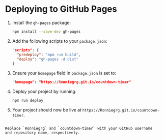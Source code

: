# Deploying to GitHub Pages

1. Install the `gh-pages` package:

   ```sh
   npm install --save-dev gh-pages
   ```

2. Add the following scripts to your `package.json`:

   ```json
   "scripts": {
     "predeploy": "npm run build",
     "deploy": "gh-pages -d dist"
   }
   ```

3. Ensure your `homepage` field in `package.json` is set to:

   ```json
   "homepage": "https://Ronniegrg.git.io/countdown-timer"
   ```

4. Deploy your project by running:

   ```sh
   npm run deploy
   ```

5. Your project should now be live at `https://Ronniegrg.git.io/countdown-timer`.

```

Replace `Ronniegrg` and `countdown-timer` with your GitHub username and repository name, respectively.
```

